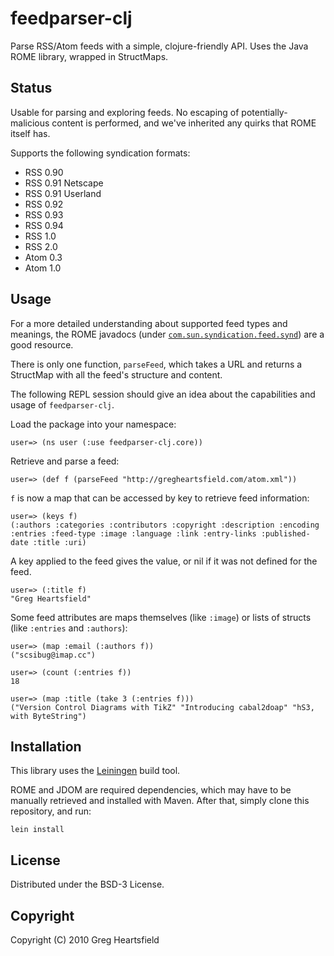 feedparser-clj
==============

Parse RSS/Atom feeds with a simple, clojure-friendly API.
Uses the Java ROME library, wrapped in StructMaps.

Status
------

Usable for parsing and exploring feeds.  No escaping of potentially-malicious content is performed, and we've inherited any quirks that ROME itself has.

Supports the following syndication formats:

* RSS 0.90
* RSS 0.91 Netscape
* RSS 0.91 Userland
* RSS 0.92
* RSS 0.93
* RSS 0.94
* RSS 1.0
* RSS 2.0
* Atom 0.3
* Atom 1.0

Usage
-----

For a more detailed understanding about supported feed types and meanings, the ROME javadocs (under [`com.sun.syndication.feed.synd`](https://rome.dev.java.net/apidocs/0_8/com/sun/syndication/feed/synd/package-summary.html)) are a good resource.

There is only one function, `parseFeed`, which takes a URL and returns a StructMap with all the feed's structure and content.

The following REPL session should give an idea about the capabilities and usage of `feedparser-clj`.

Load the package into your namespace:

    user=> (ns user (:use feedparser-clj.core))

Retrieve and parse a feed: 


    user=> (def f (parseFeed "http://gregheartsfield.com/atom.xml"))

`f` is now a map that can be accessed by key to retrieve feed information:

    user=> (keys f)
    (:authors :categories :contributors :copyright :description :encoding :entries :feed-type :image :language :link :entry-links :published-date :title :uri)

A key applied to the feed gives the value, or nil if it was not defined for the feed.

    user=> (:title f)
    "Greg Heartsfield"

Some feed attributes are maps themselves (like `:image`) or lists of structs (like `:entries` and `:authors`):

    user=> (map :email (:authors f))
    ("scsibug@imap.cc")

    user=> (count (:entries f))
    18

    user=> (map :title (take 3 (:entries f)))
    ("Version Control Diagrams with TikZ" "Introducing cabal2doap" "hS3, with ByteString")

 
Installation
------------

This library uses the [Leiningen](http://github.com/technomancy/leiningen#readme) build tool.

ROME and JDOM are required dependencies, which may have to be manually retrieved and installed with Maven.  After that, simply clone this repository, and run:

    lein install

License
-------

Distributed under the BSD-3 License.

Copyright
---------

Copyright (C) 2010 Greg Heartsfield